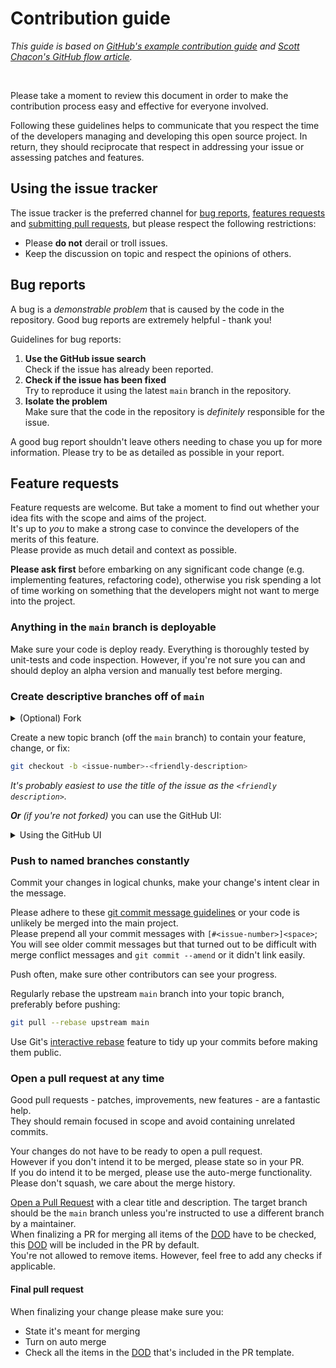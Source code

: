 [//]: # (Links)

[github-contribution-guide]: https://github.com/roots/guidelines/blob/master/CONTRIBUTING.md
[github-flow]: http://scottchacon.com/2011/08/31/github-flow.html

[//]: # (Header)

# Contribution guide

_This guide is based on [GitHub's example contribution guide][github-contribution-guide] 
and [Scott Chacon's GitHub flow article][github-flow]._  

<br/>

[//]: # (Body)

Please take a moment to review this document in order to make the contribution process easy and effective for everyone involved.

Following these guidelines helps to communicate that you respect the time of the developers managing and developing this open  source project.
In return, they should reciprocate that respect in addressing your issue or assessing patches and features.

## Using the issue tracker  
  
The issue tracker is the preferred channel for [bug reports](#bug-reports), [features requests](#feature-requests)
and [submitting pull requests](#open-a-pull-request-at-any-time), but please respect the following restrictions:  
  
* Please **do not** derail or troll issues.
* Keep the discussion on topic and respect the opinions of others.

## Bug reports  
  
A bug is a _demonstrable problem_ that is caused by the code in the repository.
Good bug reports are extremely helpful - thank you!

Guidelines for bug reports:

1. **Use the GitHub issue search**  
   Check if the issue has already been reported.
2. **Check if the issue has been fixed**  
   Try to reproduce it using the latest `main` branch in the repository.
3. **Isolate the problem**  
   Make sure that the code in the repository is _definitely_ responsible for the issue.

A good bug report shouldn't leave others needing to chase you up for more
information. Please try to be as detailed as possible in your report.

## Feature requests  
  
Feature requests are welcome. But take a moment to find out whether your idea fits with the scope and aims of the project.  
It's up to *you* to make a strong case to convince the developers of the merits of this feature.  
Please provide as much detail and context as possible.

**Please ask first** before embarking on any significant code change (e.g. implementing features, refactoring code), otherwise you risk spending a lot of time working on something that the developers might not want to merge into the project.

### Anything in the `main` branch is deployable  
  
Make sure your code is deploy ready.
Everything is thoroughly tested by unit-tests and code inspection.
However, if you're not sure you can and should deploy an alpha version and manually test before merging.

### Create descriptive branches off of `main`  
  
<details>
   <summary>(Optional) Fork</summary>
   <br/>

[Fork](http://help.github.com/fork-a-repo/) the repo, clone your fork, and configure the remotes:

```bash
# Clone your fork of the repo into the current directory
git clone https://github.com/<your-username>/<repo-name>
# Navigate to the newly cloned directory
cd <repo-name>
# Assign the original repo to a remote called "upstream"
git remote add upstream https://github.com/<upsteam-owner>/<repo-name>
```

**If you cloned a while ago,** get the latest changes from upstream:

```bash
git checkout main
git pull upstream main
```

</details>
  
Create a new topic branch (off the `main` branch) to contain your feature, change, or fix:

```bash
git checkout -b <issue-number>-<friendly-description>
```

_It's probably easiest to use the title of the issue as the `<friendly description>`._

_**Or** (if you're not forked)_ you can use the GitHub UI:

<details>
	<summary>Using the GitHub UI</summary>

![Create a branch form an issue](./images/github-create-branch.png)  
![Create a branch form an issue wizard](./images/github-create-branch-wizard.png)  

</details>  

### Push to named branches constantly  
  
Commit your changes in logical chunks, make your change's intent clear in the message.  

Please adhere to these [git commit message guidelines](http://tbaggery.com/2008/04/19/a-note-about-git-commit-messages.html) or your code is unlikely be merged into the main project.  
Please prepend all your commit messages with `[#<issue-number>]<space>`;  
You will see older commit messages but that turned out to be difficult with merge conflict messages and `git commit --amend` or it didn't link easily.  

Push often, make sure other contributors can see your progress.

Regularly rebase the upstream `main` branch into your topic branch, preferably before pushing:

   ```bash
   git pull --rebase upstream main
   ```

Use Git's [interactive rebase](https://help.github.com/articles/interactive-rebase) feature to tidy up your commits before making them public.

### Open a pull request at any time  

[dod]: /.github/pull_request_template.md#definition-of-done
  
Good pull requests - patches, improvements, new features - are a fantastic help.  
They should remain focused in scope and avoid containing unrelated commits.

Your changes do not have to be ready to open a pull request.  
However if you don't intend it to be merged, please state so in your PR.  
If you do intend it to be merged, please use the auto-merge functionality.  
Please don't squash, we care about the merge history.  

[Open a Pull Request](https://help.github.com/articles/using-pull-requests/) with a clear title and description.
The target branch should be the `main` branch unless you're instructed to use a different branch by a maintainer.  
When finalizing a PR for merging all items of the [DOD][dod] have to be checked, this [DOD][dod] will be included in the PR by default.  
You're not allowed to remove items. However, feel free to add any checks if applicable.

#### Final pull request  
  
When finalizing your change please make sure you:

* State it's meant for merging
* Turn on auto merge
* Check all the items in the [DOD][dod] that's included in the PR template.
